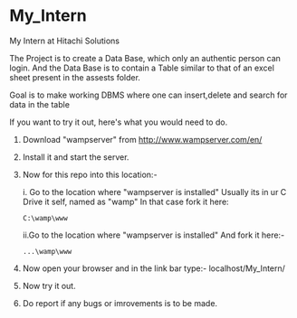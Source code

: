 # My_Intern
My Intern at Hitachi Solutions

The Project is to create a Data Base, which only an authentic person can login. And the Data Base is to contain a Table similar to that of an excel sheet present in the assests folder.

Goal is to make working DBMS where one can insert,delete and search for data in the table

If you want to try it out, here's what you would need to do.

1. Download "wampserver" from http://www.wampserver.com/en/

2. Install it and start the server.

3. Now for this repo into this location:-

    i. Go to the location where "wampserver is installed"
       Usually its in ur C Drive it self, named as "wamp"
       In that case fork it here:
       
       C:\wamp\www
      
    ii.Go to the location where "wampserver is installed"
       And fork it here:-
       
       ...\wamp\www

4. Now open your browser and in the link bar type:-
   localhost/My_Intern/

5. Now try it out.

6. Do report if any bugs or imrovements is to be made. 
